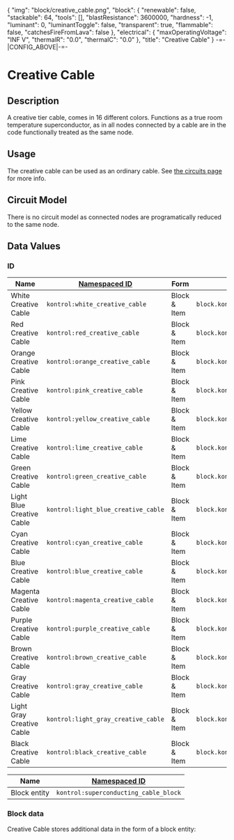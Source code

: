 {
    "img": "block/creative_cable.png",
    "block": {
        "renewable": false,
        "stackable": 64,
        "tools": [],
        "blastResistance": 3600000,
        "hardness": -1,
        "luminant": 0,
        "luminantToggle": false,
        "transparent": true,
        "flammable": false,
        "catchesFireFromLava": false
    },
    "electrical": {
        "maxOperatingVoltage": "INF V",
        "thermalR": "0.0",
        "thermalC": "0.0"
    },
    "title": "Creative Cable"
}
-=-|CONFIG_ABOVE|-=-


# Creative Cable

<ModInfoCard :img="img" :blockData="block" :electricalData="electrical" :title="title" />


## Description

A creative tier cable, comes in 16 different colors. Functions as a true room temperature superconductor, as in all nodes connected by a cable are in the code functionally treated as the same node.

## Usage

The creative cable can be used as an ordinary cable. See [the circuits page](/circuits/circuits) for more info.

## Circuit Model

There is no circuit model as connected nodes are programatically reduced to the same node.


## Data Values

### ID
| Name | [Namespaced ID](https://minecraft.fandom.com/wiki/Namespaced_ID) | Form | Translation Key |
| --- | --- | --- | --- |
| White Creative Cable | `kontrol:white_creative_cable` | Block & Item | `block.kontrol.white_creative_cable` |
| Red Creative Cable | `kontrol:red_creative_cable` | Block & Item | `block.kontrol.red_creative_cable` |
| Orange Creative Cable | `kontrol:orange_creative_cable` | Block & Item | `block.kontrol.orange_creative_cable` |
| Pink Creative Cable | `kontrol:pink_creative_cable` | Block & Item | `block.kontrol.pink_creative_cable` |
| Yellow Creative Cable | `kontrol:yellow_creative_cable` | Block & Item | `block.kontrol.yellow_creative_cable` |
| Lime Creative Cable | `kontrol:lime_creative_cable` | Block & Item | `block.kontrol.lime_creative_cable` |
| Green Creative Cable | `kontrol:green_creative_cable` | Block & Item | `block.kontrol.green_creative_cable` |
| Light Blue Creative Cable | `kontrol:light_blue_creative_cable` | Block & Item | `block.kontrol.light_blue_creative_cable` |
| Cyan Creative Cable | `kontrol:cyan_creative_cable` | Block & Item | `block.kontrol.cyan_creative_cable` |
| Blue Creative Cable | `kontrol:blue_creative_cable` | Block & Item | `block.kontrol.blue_creative_cable` |
| Magenta Creative Cable | `kontrol:magenta_creative_cable` | Block & Item | `block.kontrol.magenta_creative_cable` |
| Purple Creative Cable | `kontrol:purple_creative_cable` | Block & Item | `block.kontrol.purple_creative_cable` |
| Brown Creative Cable | `kontrol:brown_creative_cable` | Block & Item | `block.kontrol.brown_creative_cable` |
| Gray Creative Cable | `kontrol:gray_creative_cable` | Block & Item | `block.kontrol.gray_creative_cable` |
| Light Gray Creative Cable | `kontrol:light_gray_creative_cable` | Block & Item | `block.kontrol.light_gray_creative_cable` |
| Black Creative Cable | `kontrol:black_creative_cable` | Block & Item | `block.kontrol.black_creative_cable` |

| Name | [Namespaced ID](https://minecraft.fandom.com/wiki/Namespaced_ID) |
| --- | --- |
| Block entity | `kontrol:superconducting_cable_block` |


### Block data

Creative Cable stores additional data in the form of a block entity:

<WikiTree icon="nbt/compound.png" :data="[]" :inherit="['electricalBlockEntity']" title="<b>Block entity data</b>" />
